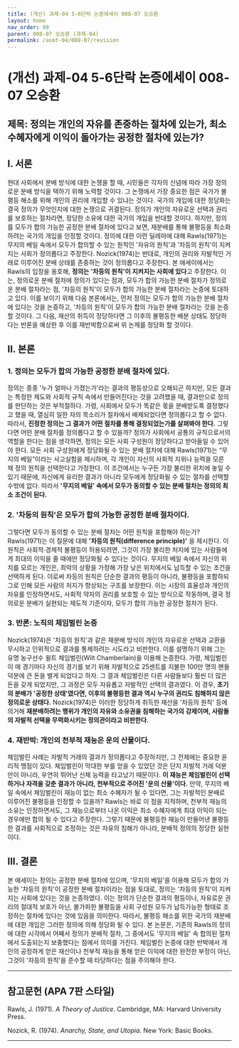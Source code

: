 ```yaml
---
title: (개선) 과제-04 5-6단락 논증에세이 008-07 오승환
layout: home
nav_order: 99
parent: 008-07 오승환 (과제-04)
permalink: /asmt-04/008-07/revision
---
```


# (개선) 과제-04 5-6단락 논증에세이 008-07 오승환 

## 제목: 정의는 개인의 자유를 존중하는 절차에 있는가, 최소 수혜자에게 이익이 돌아가는 공정한 절차에 있는가?

## I. 서론

현대 사회에서 분배 방식에 대한 논쟁을 할 때, 시민들은 각자의 신념에 따라 가장 정의로운 분배 방식을 택하기 위해 노력할 것이다. 그 논쟁에서 가장 중요한 점은 국가가 불평등 해소를 위해 개인의 권리에 개입할 수 있냐는 것이다. 국가의 개입에 대한 정당화는 결국 정의가 무엇인지에 대한 논쟁으로 귀결된다. 정의가 개인의 자유로운 선택과 권리를 보호하는 절차라면, 정당한 소유에 대한 국가의 개입을 반대할 것이다. 하지만, 정의를 모두가 합의 가능한 공정한 분배 절차에 있다고 보면, 재분배를 통해 불평등을 최소화하려는 국가의 개입을 인정할 것이다. 정의에 대한 이런 딜레마에 대해 Rawls(1971)는 무지의 베일 속에서 모두가 합의할 수 있는 원칙인 '자유의 원칙'과 '차등의 원칙'이 지켜지는 사회가 정의롭다고 주장한다. Nozick(1974)는 반대로, 개인의 권리와 자발적인 거래로 이루어진 분배 상태를 존중하는 것이 정의롭다고 주장한다. 본 애세이에서는 Rawls의 입장을 옹호해, **정의는 '차등의 원칙'이 지켜지는 사회에 있다**고 주장한다. 이는, 정의로운 분배 절차에 정의가 있다는 점과, 모두가 합의 가능한 분배 절차가 정의로운 분배 절차라는 점, '차등의 원칙'이 모두가 합의 가능한 분배 절차라는 논증에 토대하고 있다. 이를 보이기 위해 다음 본론에서는, 먼저 정의는 모두가 합의 가능한 분배 절차에 있다는 것을 논증하고, '차등의 원칙'이 모두가 합의 가능한 분배 절차라는 것을 논증할 것이다. 그 다음, 재산의 취득이 정당하다면 그 이후의 불평등한 배분 상태도 정당하다는 반론을 예상한 후 이를 재반박함으로써 위 논제를 정당화 할 것이다.

## II. 본론

### 1. 정의는 모두가 합의 가능한 공정한 분배 절차에 있다.

정의는 종종 '누가 얼마나 가졌는가'라는 결과의 평등성으로 오해되곤 하지만, 모든 결과는 특정한 제도와 사회적 규칙 속에서 만들어진다는 것을 고려했을 때, 결과만으로 정의를 판단하는 것은 부적절하다. 가령, 사회에서 모두가 똑같은 몫을 분배받도록 결정했다고 했을 때, 열심히 일한 자의 목소리가 절차에서 배제되었다면 정의롭다고 할 수 없다. 따라서, **진정한 정의는 그 결과가 어떤 절차를 통해 결정되었는가를 살펴봐야 한다.** 그렇다면 어떤 분배 절차를 정의롭다고 할 수 있을까? 정의가 사회에서 공통의 규칙으로서의 역할을 한다는 점을 생각하면, 정의는 모든 사회 구성원이 정당하다고 받아들일 수 있어야 한다. 모든 사회 구성원에게 정당화될 수 있는 분배 절차에 대해 Rawls(1971)는 “무지의 베일”이라는 사고실험을 제시하며, 각 개인이 자신의 사회적 지위나 능력을 모른 채 정의 원칙을 선택한다고 가정한다. 이 조건에서는 누구든 가장 불리한 위치에 놓일 수 있기 때문에, 자신에게 유리한 결과가 아니라 모두에게 정당화될 수 있는 절차를 선택할 수밖에 없다. 따라서 **'무지의 베일' 속에서 모두가 동의할 수 있는 분배 절차는 정의의 최소 조건이 된다.**

### 2. '차등의 원칙'은 모두가 합의 가능한 공정한 분배 절차이다.

그렇다면 모두가 동의할 수 있는 분배 절차는 어떤 원칙을 포함해야 하는가? Rawls(1971)는 이 질문에 대해 **'차등의 원칙(difference principle)'** 을 제시한다. 이 원칙은 사회적·경제적 불평등이 허용되려면, 그것이 가장 불리한 처지에 있는 사람들에게 최대의 이익을 줄 때에만 정당화될 수 있다는 것이다. 무지의 베일 속에서 자신의 위치를 모르는 개인은, 최악의 상황을 가정해 가장 낮은 위치에서도 납득할 수 있는 조건을 선택하게 된다. 이로써 차등의 원칙은 단순한 결과의 평등이 아니라, 불평등을 포함하되 그로 인해 모든 사람의 처지가 향상되는 구조를 보장한다. 이는 시장의 효율성과 개인의 자유를 인정하면서도, 사회적 약자의 권리를 보호할 수 있는 방식으로 작동하며, 결국 정의로운 분배가 실현되는 제도적 기준이자, 모두가 합의 가능한 공정한 절차가 된다.

### 3. 반론: 노직의 체임벌린 논증 

Nozick(1974)은 '차등의 원칙'과 같은 재분배 방식이 개인의 자유로운 선택과 교환을 무시하고 인위적으로 결과를 통제하려는 시도라고 비판한다. 이를 설명하기 위해 그는 유명 농구선수 윌트 체임벌린(Wilt Chamberlain)을 이용해 논증한다. 가령, 체임벌린이 매 경기마다 자신의 경기를 보기 위해 자발적으로 25센트를 지불한 100만 명의 팬들 덕분에 큰 돈을 벌게 되었다고 하자. 그 결과 체임벌린은 다른 사람들보다 훨씬 더 많은 돈을 갖게 되었지만, 그 과정은 모두 자유롭고 자발적인 선택의 결과였다. 이 경우, **초기의 분배가 '공정한 상태'였다면, 이후의 불평등한 결과 역시 누구의 권리도 침해하지 않은 정의로운 상태다.** Nozick(1974)은 이러한 정당하게 취득한 재산을 '차등의 원칙' 등에 의거해 **재분배하려는 행위가 개인의 자유와 소유권을 침해하는 국가의 강제이며, 사람들의 자발적 선택을 무력화시키는 정의관이라고 비판한다.**

### 4. 재반박: 개인의 천부적 재능은 운의 산물이다.

체임벌린 사례는 자발적 거래의 결과가 정의롭다고 주장하지만, 그 전제에는 중요한 윤리적 맹점이 있다. 체임벌린이 막대한 부를 얻을 수 있었던 것은 단지 자발적 거래 덕분만이 아니라, 우연히 뛰어난 신체 능력을 타고났기 때문이다. **이 재능은 체임벌린이 선택하거나 자격을 갖춘 결과가 아니라, 천부적으로 주어진 '운의 산물'이다.** 만약, 무지의 베일 속에서 체임벌린이 재능이 없는 최소 수혜자가 될 수 있다면, 그는 자발적인 분배로 이루어진 불평등을 인정할 수 있을까? Rawls는 바로 이 점을 지적하며, 천부적 재능의 소유는 인정하면서도, 그 재능으로부터 나온 이익은 최소 수혜자에게 최대 이익이 되는 경우에만 합의 될 수 있다고 주장한다. 그렇기 때문에 불평등한 재능이 만들어낸 불평등한 결과를 사회적으로 조정하는 것은 자유의 침해가 아니라, 분배적 정의의 정당한 실현이다.

## III. 결론

본 애세이는 정의는 공정한 분배 절차에 있으며, '무지의 베일'을 이용해 모두가 합의 가능한 '차등의 원칙'이 공정한 분배 절차이라는 점을 토대로, 정의는 '차등의 원칙'이 지켜지는 사회에 있다는 것을 논증하였다. 이는 정의가 단순한 결과의 평등이나, 자유로운 권리의 절대적 보호가 아닌, 불가피한 불평등을 사회 구성원 모두가 납득가능한 형태로 조정하는 절차에 있다는 것에 있음을 의미한다. 따라서, 불평등 해소를 위한 국가의 재분배에 대한 개입은 그러한 정의에 의해 정당화 될 수 있다. 본 논문은, 기존의 Rawls의 정의에 대한 시각에서 어째서 정의가 분배적 절차, 그 중에서도 '무지의 베일' 속 합의된 절차에서 도출되는지 보충했다는 점에서 의미를 가진다. 체임벌린 논증에 대한 반박에서 개인의 공정하게 얻은 재산이나 천부적 재능을 통해 얻은 이익에 대한 완전한 부정이 아닌, 그것이 '차등의 원칙'을 준수할 때 타당하다는 점을 주의해야 한다. 

---

## 참고문헌 (APA 7판 스타일)

Rawls, J. (1971). *A Theory of Justice*. Cambridge, MA: Harvard University Press.

Nozick, R. (1974). *Anarchy, State, and Utopia*. New York: Basic Books.

---